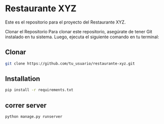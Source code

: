 # Restaurante XYZ


Este es el repositorio para el proyecto del Restaurante XYZ.

Clonar el Repositorio
Para clonar este repositorio, asegúrate de tener Git instalado en tu sistema. Luego, ejecuta el siguiente comando en tu terminal:
## Clonar
```bash
git clone https://github.com/tu_usuario/restaurante-xyz.git
```

## Installation
```bash
pip install -r requirements.txt
```

## 

## correr server
```bash
python manage.py runserver

```
